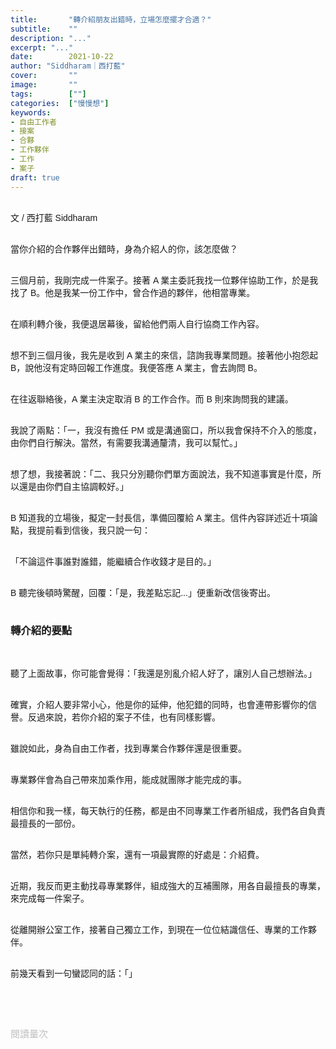 ```yaml
---
title:       "轉介紹朋友出錯時，立場怎麼擺才合適？"
subtitle:    ""
description: "..."
excerpt: "..."
date:        2021-10-22
author: "Siddharam｜西打藍"
cover:       ""
image:       ""
tags:        [""]
categories:  ["慢慢想"]
keywords:
- 自由工作者
- 接案
- 合夥
- 工作夥伴
- 工作
- 案子
draft: true
---
```


<article style="font-family: 'Noto Sans TC', '微軟正黑體', sans-serif; font-weight: 300;">

<br>文 / 西打藍 Siddharam<br><br>


當你介紹的合作夥伴出錯時，身為介紹人的你，該怎麼做？<br><br>

三個月前，我剛完成一件案子。接著 A 業主委託我找一位夥伴協助工作，於是我找了 B。他是我某一份工作中，曾合作過的夥伴，他相當專業。<br><br>

在順利轉介後，我便退居幕後，留給他們兩人自行協商工作內容。<br><br>

想不到三個月後，我先是收到 A 業主的來信，諮詢我專業問題。接著他小抱怨起 B，說他沒有定時回報工作進度。我便答應 A 業主，會去詢問 B。<br><br>

在往返聯絡後，A 業主決定取消 B 的工作合作。而 B 則來詢問我的建議。<br><br>

我說了兩點：「一，我沒有擔任 PM 或是溝通窗口，所以我會保持不介入的態度，由你們自行解決。當然，有需要我溝通釐清，我可以幫忙。」<br><br>

想了想，我接著說：「二、我只分別聽你們單方面說法，我不知道事實是什麼，所以還是由你們自主協調較好。」<br><br>

B 知道我的立場後，擬定一封長信，準備回覆給 A 業主。信件內容詳述近十項論點，我提前看到信後，我只說一句：<br><br>

「不論這件事誰對誰錯，能繼續合作收錢才是目的。」<br><br>

B 聽完後頓時驚醒，回覆：「是，我差點忘記...」便重新改信後寄出。<br><br>


<h3 class="article-h1-color">轉介紹的要點</h3><br>

聽了上面故事，你可能會覺得：「我還是別亂介紹人好了，讓別人自己想辦法。」<br><br>

確實，介紹人要非常小心，他是你的延伸，他犯錯的同時，也會連帶影響你的信譽。反過來說，若你介紹的案子不佳，也有同樣影響。<br><br>

雖說如此，身為自由工作者，找到專業合作夥伴還是很重要。<br><br>

專業夥伴會為自己帶來加乘作用，能成就團隊才能完成的事。<br><br>

相信你和我一樣，每天執行的任務，都是由不同專業工作者所組成，我們各自負責最擅長的一部份。<br><br>

當然，若你只是單純轉介案，還有一項最實際的好處是：介紹費。<br><br>

近期，我反而更主動找尋專業夥伴，組成強大的互補團隊，用各自最擅長的專業，來完成每一件案子。<br><br>

從離開辦公室工作，接著自己獨立工作，到現在一位位結識信任、專業的工作夥伴。<br><br>

前幾天看到一句蠻認同的話：「」



<!-- 區分這是相信還是自己的知識，看房、談案、買賣合約 -->

<br><br><br>

</article>

<div style="color: #bfbfbf; font-size: 15px;" id="busuanzi_container_page_pv">
  閱讀量<span id="busuanzi_value_page_pv"></span>次
</div>

<script src="../../js/post.js"></script>




